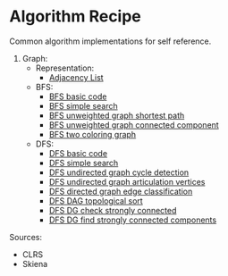 # Algorithm Recipe
Common algorithm implementations for self reference.

1. Graph:
    - Representation:
        - [Adjacency List](src/org/lahsivjar/graph/AdjList.java)
    - BFS:
        - [BFS basic code](src/org/lahsivjar/graph/bfs/BFS.java)
        - [BFS simple search](src/org/lahsivjar/graph/bfs/SimpleSearch.java)
        - [BFS unweighted graph shortest path](src/org/lahsivjar/graph/bfs/UnweightedShortestPath.java)
        - [BFS unweighted graph connected component](src/org/lahsivjar/graph/bfs/ConnectedComponent.java)
        - [BFS two coloring graph](src/org/lahsivjar/graph/bfs/BipartiteGraph.java)
    - DFS:
        - [DFS basic code](src/org/lahsivjar/graph/dfs/DFS.java)
        - [DFS simple search](src/org/lahsivjar/graph/dfs/SimpleSearch.java)
        - [DFS undirected graph cycle detection](src/org/lahsivjar/graph/dfs/CycleDetectionUndirectedGraph.java)
        - [DFS undirected graph articulation vertices](src/org/lahsivjar/graph/dfs/ArticulationVertices.java)
        - [DFS directed graph edge classification](src/org/lahsivjar/graph/dfs/DirectedGraphEdgeClassification.java)
        - [DFS DAG topological sort](src/org/lahsivjar/graph/dfs/TopologicalSorting.java)
        - [DFS DG check strongly connected](src/org/lahsivjar/graph/dfs/CheckStronglyConnectedGraph.java)
        - [DFS DG find strongly connected components](src/org/lahsivjar/graph/dfs/StronglyConnectedComponent.java)

Sources:
- CLRS
- Skiena
